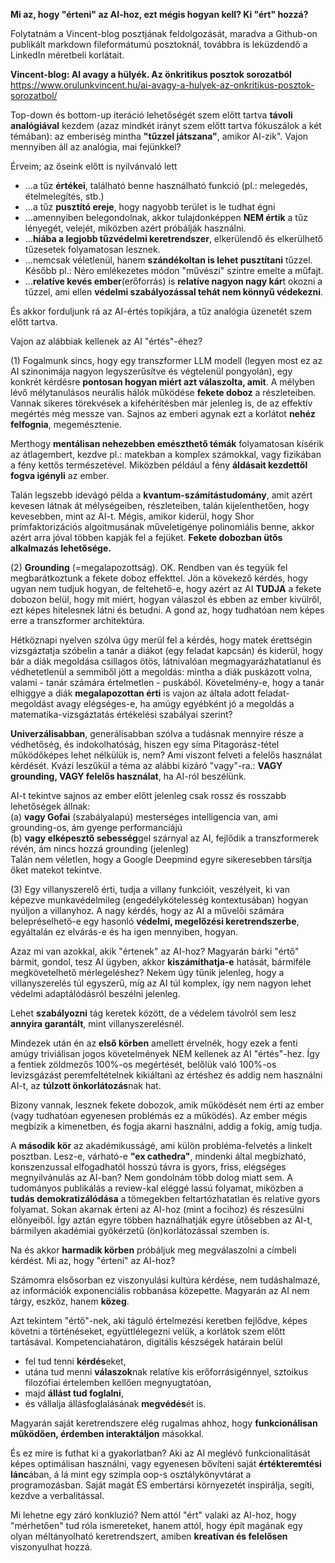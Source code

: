 **Mi az, hogy "érteni" az AI-hoz, ezt mégis hogyan kell? Ki "ért" hozzá?**

Folytatnám a Vincent-blog posztjának feldolgozását, maradva a Github-on publikált markdown fileformátumú posztoknál, továbbra is leküzdendő a LinkedIn méretbeli korlátait.

**Vincent-blog: AI avagy a hülyék. Az önkritikus posztok sorozatból**  
https://www.orulunkvincent.hu/ai-avagy-a-hulyek-az-onkritikus-posztok-sorozatbol/

Top-down és bottom-up iteráció lehetőségét szem előtt tartva **távoli analógiával** kezdem (azaz mindkét irányt szem előtt tartva fókuszálok a két témában): az emberiség mintha **"tűzzel játszana"**, amikor AI-zik". Vajon mennyiben áll az analógia, mai fejünkkel?  

Érveim; az őseink előtt is nyilvánvaló lett  
- ...a tűz **értékei**, található benne használható funkció (pl.: melegedés, ételmelegítés, stb.)  
- ...a tűz **pusztító ereje**, hogy nagyobb terület is le tudhat égni  
- ...amennyiben belegondolnak, akkor tulajdonképpen **NEM értik** a tűz lényegét, velejét, miközben azért próbálják használni.  
- ...**hiába a legjobb tűzvédelmi keretrendszer**, elkerülendő és elkerülhető tűzesetek folyamatosan lesznek.  
- ...nemcsak véletlenül, hanem **szándékoltan is lehet pusztítani** tűzzel. Később pl.: Néro emlékezetes módon "művészi" szintre emelte a műfajt.  
- ...**relatíve kevés ember**(erőforrás) is **relatíve nagyon nagy kár**t okozni a tűzzel, ami ellen **védelmi szabályozással tehát nem könnyű védekezni**.  

És akkor forduljunk rá az AI-értés topikjára, a tűz analógia üzenetét szem előtt tartva.

Vajon az alábbiak kellenek az AI "értés"-éhez?

(1) Fogalmunk sincs, hogy egy transzformer LLM modell (legyen most ez az AI szinonimája nagyon legyszerűsítve és végtelenül pongyolán), egy konkrét kérdésre **pontosan hogyan miért azt válaszolta, amit**. A mélyben  lévő mélytanulásos neurális hálók működése **fekete doboz** a részleteiben. Vannak sikeres törekvések a kifehérítésben már jelenleg is, de az effektív megértés még messze van. Sajnos az emberi agynak ezt a korlátot **nehéz felfognia**, megemésztenie.  

Merthogy **mentálisan nehezebben emészthető témák** folyamatosan kísérik az átlagembert, kezdve pl.: matekban a komplex számokkal, vagy fizikában a fény kettős természetével. Miközben például a fény **áldásait kezdettől fogva igényli** az ember.

Talán legszebb idevágó példa a **kvantum-számítástudomány**, amit azért kevesen látnak át mélységeiben, részleteiben, talán kijelenthetően, hogy kevesebben, mint az AI-t. Mégis, amikor kiderül, hogy Shor prímfaktorizációs algoitmusának műveletigénye polinomiális benne, akkor azért arra jóval többen kapják fel a fejüket. **Fekete dobozban ütős alkalmazás lehetősége.**  

(2) **Grounding** (=megalapozottság). OK. Rendben van és tegyük fel megbarátkoztunk a fekete doboz effekttel. Jön a kövekező kérdés, hogy ugyan nem tudjuk hogyan, de feltehető-e, hogy azért az AI **TUDJA** a fekete dobozon belül, hogy mit miért, hogyan válaszol és ebben az ember kivülről, ezt képes hitelesnek látni és betudni. A gond az, hogy tudhatóan nem képes erre a transzformer architektúra.  

Hétköznapi nyelven szólva úgy merül fel a kérdés, hogy matek érettségin vizsgáztatja szóbelin a tanár a diákot (egy feladat kapcsán) és kiderül, hogy bár a diák megoldása csillagos ötös, látnivalóan megmagyarázhatatlanul és védhetetlenül a semmiből jött a megoldás: mintha a diák puskázott volna, valami - tanár számára értelmetlen - puskából. Követelmény-e, hogy a tanár elhiggye a diák **megalapozottan érti** is vajon az általa adott feladat-megoldást avagy elégséges-e, ha amúgy egyébként jó a megoldás a matematika-vizsgáztatás értékelési szabályai szerint?   

**Univerzálisabban**, generálisabban szólva a tudásnak mennyire része a védhetőség, és indokolhatóság, hiszen egy síma Pitagorász-tétel működőképes lehet nélkülük is, nem? Ami viszont felveti a felelős használat kérdését. Kvázi leszűkül a téma az alábbi kizáró "vagy"-ra.: **VAGY grounding, VAGY felelős használat**, ha AI-ról beszélünk.  

AI-t tekintve sajnos az ember előtt jelenleg csak rossz és rosszabb lehetőségek állnak:  
(a) **vagy Gofai** (szabályalapú) mesterséges intelligencia van, ami grounding-os, ám gyenge performanciájú  
(b) **vagy elképesztő sebesség**gel szárnyal az AI, fejlődik a transzformerek révén, ám nincs hozzá grounding (jelenleg)  
Talán nem véletlen, hogy a Google Deepmind egyre sikeresebben társítja őket matekot tekintve.  

(3) Egy villanyszerelő érti, tudja a villany funkcióit, veszélyeit, ki van képezve munkavédelmileg (engedélykötelesség kontextusában) hogyan nyúljon a villanyhoz. A nagy kérdés, hogy az AI a művelői számára belepréselhető-e egy hasonló **védelmi, megelőzési keretrendszerbe**, egyáltalán ez elvárás-e és ha igen mennyiben, hogyan.   

Azaz mi van azokkal, akik "értenek" az AI-hoz? Magyarán bárki "értő" bármit, gondol, tesz AI ügyben, akkor **kiszámíthatja-e** hatását, bármiféle megkövetelhető mérlegeléshez? Nekem úgy tűnik jelenleg, hogy a villanyszerelés túl egyszerű, míg az AI túl komplex, így nem nagyon lehet védelmi adaptálódásról beszélni jelenleg.  

Lehet **szabályozni** tág keretek között, de a védelem távolról sem lesz **annyira garantált**, mint villanyszerelésnél.  

Mindezek után én az **első körben** amellett érvelnék, hogy ezek  a fenti amúgy triviálisan jogos követelmények NEM kellenek az AI "értés"-hez. Így a fentiek zöldmezős 100%-os megértését, belőlük való 100%-os levizsgázást peremfeltételnek kikiáltani az értéshez és addig nem használni AI-t, az **túlzott önkorlátozás**nak hat. 

Bizony vannak, lesznek fekete dobozok, amik működését nem érti az ember (vagy tudhatóan egyenesen problémás ez a működés). Az ember mégis megbízik a kimenetben, és fogja akarni használni, addig a fokig, amíg tudja.

A **második kör** az akadémikusságé, ami külön probléma-felvetés a linkelt posztban. Lesz-e, várható-e **"ex cathedra"**, mindenki által megbízható, konszenzussal elfogadhatól hosszú távra is gyors, friss, elégséges megnyilvánulás az AI-ban? Nem gondolnám több dolog miatt sem. A tudományos publikálás a review-kal eléggé lassú folyamat, miközben a **tudás demokratizálódása** a tömegekben feltartózhatatlan és relatíve gyors folyamat. Sokan akarnak érteni az AI-hoz (mint a focihoz) és részesülni előnyeiből. Így aztán egyre többen haználhatják egyre ütősebben az AI-t, bármilyen akadémiai gyökérzetű (ön)korlátozással szemben is.

Na és akkor **harmadik körben** próbáljuk meg megválaszolni a címbeli kérdést. Mi az, hogy "érteni" az AI-hoz? 

Számomra elsősorban ez viszonyulási kultúra kérdése, nem tudáshalmazé, az információk exponenciális robbanása közepette. Magyarán az AI nem tárgy, eszköz, hanem **közeg**.

Azt tekintem "értő"-nek, aki táguló értelmezési keretben fejlődve, képes követni a történéseket, együttlélegezni velük, a korlátok szem előtt tartásával.   Kompetenciahatáron, digitális készségek határain belül  
* fel tud tenni **kérdés**eket,  
* utána tud menni **válaszok**nak relatíve kis erőforrásigénnyel, sztoikus filozófiai értelemben   kellően megnyugtatóan,  
* majd **állást tud foglalni**,  
* és vállalja állásfoglalásának **megvédés**ét is.

Magyarán saját keretrendszere elég rugalmas ahhoz, hogy **funkcionálisan működően, érdemben interaktáljon** másokkal.

És ez mire is futhat ki a gyakorlatban? Aki az AI meglévő funkcionalitását képes optimálisan használni, vagy egyenesen bővíteni saját **értékteremtési lánc**ában, á lá mint egy szimpla oop-s osztálykönyvtárat a programozásban. Saját magát ÉS embertársi környezetét inspirálja, segíti, kezdve a verbalitással.

Mi lehetne egy záró konkluzió? Nem attól "ért" valaki az AI-hoz, hogy "mérhetően" tud róla ismereteket, hanem attól, hogy épít magának egy olyan méltányolható keretrendszert, amiben **kreatívan és felelősen** viszonyulhat hozzá.


